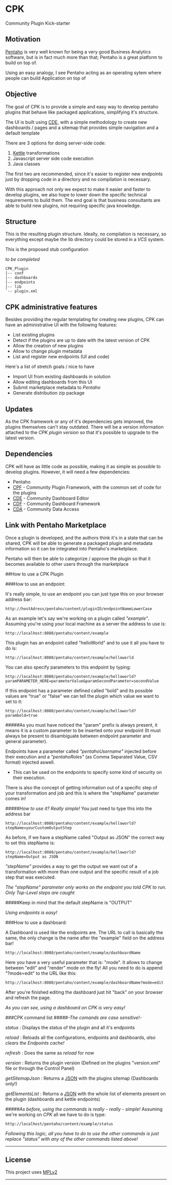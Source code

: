 CPK
===

Community Plugin Kick-starter


## Motivation


[Pentaho](http://www.pentaho.com) is very well known for being a very good
Business Analytics software, but is in fact much more than that; Pentaho is a
great platform to build on top of. 


Using an easy analogy, I see Pentaho acting as an operating sytem where people
can build Application on top of


## Objective


The goal of CPK is to provide a simple and easy way to develop pentaho plugins
that behave like packaged applications, simplifying it's structure. 

The UI is built using [CDE](http://cde.webdetails.org), with a simple
methodology to create new dashboards / pages and a sitemap that provides simple
navigation and a default template

There are 3 options for doing server-side code:

1. [Kettle](http://kettle.pentaho.org) transformations
1. Javascript server side code execution
1. Java classes

The first two are recommended, since it's easier to register new endpoints just
by dropping code in a directory and no compilation is necessary.

With this approach not only we expect to make it easier and faster to develop
plugins, we also hope to lower down the specific technical requirements to build
them. The end goal is that business consultants are able to build new plugins,
not requiring specific java knowledge.


## Structure

This is the resulting plugin structure. Ideally, no compilation is necessary, so
everything except maybe the lib directory could be stored in a _VCS_ system.

This is the proposed stub configuration

_to be completed_


	CPK_Plugin
	|-- conf
	|-- dashboards
	|-- endpoints
	|-- lib
	`-- plugin.xml


## CPK administrative features


Besides providing the regular templating for creating new plugins, CPK can have
an administrative UI with the following features:


* List existing plugins
* Detect if the plugins are up to date with the latest version of CPK
* Allow the creation of new plugins
* Allow to change plugin metadata
* List and register new endpoints (UI and code)

Here's a list of stretch goals / nice to have

* Import UI from existing dashboards in solution
* Allow editing dashboards from this UI
* Submit marketplace metadata to *Pentaho*
* Generate distribution zip package


## Updates

As the CPK framework or any of it's dependencies gets improved, the plugins
themselves can't stay outdated. There will be a version information attached to
the _CPK plugin version_ so that it's possible to upgrade to the latest version.



## Dependencies

CPK will have as little code as possible, making it as simple as possible to
develop plugins. However, it will need a few dependencies:

* Pentaho
* [CPF](https://github.com/webdetails/cpf) - Community Plugin Framework, with
  the common set of code for the plugins
* [CDE](https://github.com/webdetails/cde) - Community Dashboard Editor
* [CDF](https://github.com/webdetails/cdf) - Community Dashboard Framework
* [CDA](https://github.com/webdetails/cda) - Community Data Access


## Link with Pentaho Marketplace

Once a plugin is developed, and the authors think it's in a state that can be
shared, CPK will be able to generate a packaged plugin and metadata information
so it can be integrated into Pentaho's marketplace. 

Pentaho will then be able to categorize / approve the plugin so that it becomes
available to other users through the marketplace


##How to use a CPK Plugin 

###How to use an endpoint:

It's really simple, to use an endpoint you can just type this on your browser address bar:

    http://hostAdress/pentaho/content/pluginID/endpointNameLowerCase

As an example let's say we're working on a plugin called _"example"_.
Assuming you're using your local machine as a server the address to use is: 

    http://localhost:8080/pentaho/content/example

This plugin has an endpoint called "helloWorld" and to use it all you have to do is:

    http://localhost:8080/pentaho/content/example/helloworld


You can also specify parameters to this endpoint by typing: 

    http://localhost:8080/pentaho/content/example/helloworld?paramPARAMETER_HERE=parameterValue&paramSecondParameter=secondValue

If this endpoint has a parameter defined called "bold" and its possible values are "true" or "false" we can tell the plugin which value we want to set to it:

    http://localhost:8080/pentaho/content/example/helloworld?parambold=true

#####As you must have noticed the "param" prefix is always present, it means it is a custom parameter to be inserted onto your endpoint (It must always be present to disambiguate between endpoint parameter and general parameter).

Endpoints have a parameter called _"pentahoUsername"_ injected before their execution and a _"pentahoRoles"_ (as Comma Separated Value, CSV format) injected aswell.
 - This can be used on the endpoints to specify some kind of security on their execution.

There is also the concept of getting information out of a specific step of your transformation and job and this is where the "stepName" parameter comes in!

#####_How to use it? Really simple!_
You just need to type this into the address bar

    http://localhost:8080/pentaho/content/example/helloworld?stepName=yourCustomOutputStep

As before, if we have a stepName called "Output as JSON" the correct way to set this stepName is:

    http://localhost:8080/pentaho/content/example/helloworld?stepName=Output as JSON


_"stepName"_ provides a way to get the output we want out of a transformation with more than one output and the specific result of a job step that was executed.
 
*The "stepName" parameter only works on the endpoint you told CPK to run. Only Top-Level steps are caught*

#####Keep in mind that the default stepName is "OUTPUT"

_Using endpoints is easy!_

###How to use a dashboard:

A Dashboard is used like the endpoints are. The URL to call is basically the same, the only change is the name after the "example" field on the address bar!

    http://localhost:8080/pentaho/content/example/dashboardName

Here you have a very useful parameter that is: "mode".
It allows to change between "edit" and "render" mode on the fly! All you need to do is append "?mode=edit" to the URL like this: 

    http://localhost:8080/pentaho/content/example/dashboardName?mode=edit

After you're finished editing the dashboard just hit "back" on your browser and refresh the page.

_As you can see, using a dashboard on CPK is very easy!_

###CPK command list
#####_-The comands are case sensitive!_-

_status_ : Displays the status of the plugin and all it's endpoints

_reload_ : Reloads all the configurations, endpoints and dashboards, _also clears the Endpoints cache!_

_refresh_ : Does the same as _reload_ for now

_version_ : Returns the plugin version (Defined on the plugins "version.xml" file or through the Control Panel)

_getSitemapJson_ : Returns a [JSON](http://www.json.org/) with the plugins sitemap (Dashboards only!)

_getElementsList_ : Returns a [JSON](http://www.json.org/) with the whole list of elements present on the plugin (dashboards and kettle endpoints)

#####_As before, using the commands is really - really - simple!_
Assuming we're working on _CPK_ all we have to do is type:

    http://localhost/pentaho/content/example/status

_Following this logic, all you have to do to use the other commands is just replace "status" with any of the other commands listed above!_

------

## License

This project uses [MPLv2](http://www.mozilla.org/MPL/2.0/)

------


